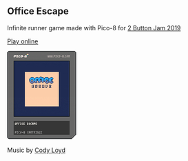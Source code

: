 ## Office Escape

Infinite runner game made with Pico-8 for [2 Button Jam 2019](https://itch.io/jam/2-buttons-jam-2019)

[Play online](https://ryanford-dev.github.io/office-escape)

![Office Escape](https://raw.githubusercontent.com/ryanford-dev/office-escape/master/office-escape.p8.png)

Music by [Cody Loyd](https://github.com/codyloyd)
